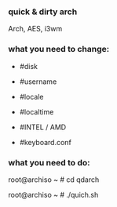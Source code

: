 ### quick &amp; dirty arch
Arch, AES, i3wm

### what you need to change:

* #disk

* #username

* #locale

* #localtime

* #INTEL / AMD

* #keyboard.conf

### what you need to do:

root@archiso ~ # cd qdarch

root@archiso ~ # ./quich.sh
